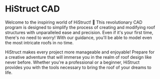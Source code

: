 # HiStruct CAD

Welcome to the inspiring world of HiStruct! 🚀 This revolutionary CAD program is designed to simplify the process of creating and modifying roof structures with unparalleled ease and precision. Even if it's your first time, there's no need to worry! With our guidance, you'll be able to model even the most intricate roofs in no time.

HiStruct makes every project more manageable and enjoyable! Prepare for a creative adventure that will immerse you in the realm of roof design like never before. Whether you're a professional or a beginner, HiStruct provides you with the tools necessary to bring the roof of your dreams to life.